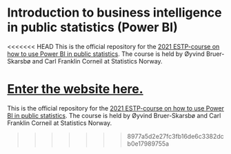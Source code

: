 # Introduction to business intelligence in public statistics (Power BI)

<<<<<<< HEAD
This is the official repository for the [2021 ESTP-course on how to use Power BI in public statistics](https://ec.europa.eu/eurostat/cros/content/introduction-business-intelligence-public-statistics-power-bi_en). The course is held by Øyvind Bruer-Skarsbø and Carl Franklin Corneil at Statistics Norway.  

[**Enter the website here.**](https://skars82.github.io/estp_course_pbi/)
=======
This is the official repository for the [2021 ESTP-course on how to use Power BI in public statistics](https://ec.europa.eu/eurostat/cros/content/introduction-business-intelligence-public-statistics-power-bi_en). The course is held by Øyvind Bruer-Skarsbø and Carl Franklin Corneil at Statistics Norway.   
>>>>>>> 8977a5d2e27fc3fb16de6c3382dcb0e17989755a
